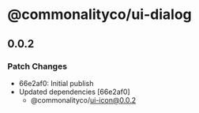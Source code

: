 # @commonalityco/ui-dialog

## 0.0.2

### Patch Changes

- 66e2af0: Initial publish
- Updated dependencies [66e2af0]
  - @commonalityco/ui-icon@0.0.2
